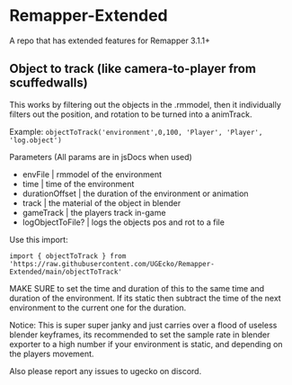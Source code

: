 # Remapper-Extended
A repo that has extended features for Remapper 3.1.1+


## Object to track (like camera-to-player from scuffedwalls)
This works by filtering out the objects in the .rmmodel, then it individually filters out the position, and rotation to be turned into a animTrack.

Example: `objectToTrack('environment',0,100, 'Player', 'Player', 'log.object')`

Parameters (All params are in jsDocs when used)

 * envFile          | rmmodel of the environment
 * time             | time of the environment
 * durationOffset   | the duration of the environment or animation
 * track            | the material of the object in blender
 * gameTrack        | the players track in-game
 * logObjectToFile? | logs the objects pos and rot to a file

Use this import: 

`import { objectToTrack } from 'https://raw.githubusercontent.com/UGEcko/Remapper-Extended/main/objectToTrack'`

MAKE SURE to set the time and duration of this to the same time and duration of the environment. If its static then subtract the time of the next environment to the current one for the duration.


Notice:
This is super super janky and just carries over a flood of useless blender keyframes, its recommended to set the sample rate in blender exporter to a high number if your environment is static, and depending on the players movement.

Also please report any issues to ugecko on discord.



